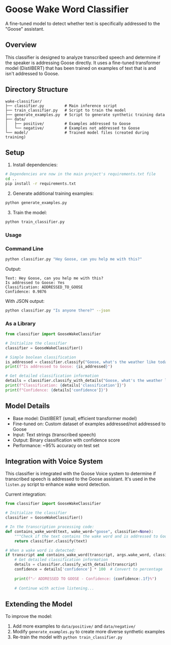 # Goose Wake Word Classifier

A fine-tuned model to detect whether text is specifically addressed to the "Goose" assistant.

## Overview

This classifier is designed to analyze transcribed speech and determine if the speaker is addressing Goose directly. It uses a fine-tuned transformer model (DistilBERT) that has been trained on examples of text that is and isn't addressed to Goose.

## Directory Structure

```
wake-classifier/
├── classifier.py         # Main inference script
├── train_classifier.py   # Script to train the model
├── generate_examples.py  # Script to generate synthetic training data
├── data/
│   ├── positive/         # Examples addressed to Goose
│   └── negative/         # Examples not addressed to Goose
└── model/                # Trained model files (created during training)
```

## Setup

1. Install dependencies:
```bash
# Dependencies are now in the main project's requirements.txt file
cd ..
pip install -r requirements.txt
```

2. Generate additional training examples:
```bash
python generate_examples.py
```

3. Train the model:
```bash
python train_classifier.py
```

### Usage

### Command Line

```bash
python classifier.py "Hey Goose, can you help me with this?"
```

Output:
```
Text: Hey Goose, can you help me with this?
Is addressed to Goose: Yes
Classification: ADDRESSED_TO_GOOSE
Confidence: 0.9876
```

With JSON output:
```bash
python classifier.py "Is anyone there?" --json
```

### As a Library

```python
from classifier import GooseWakeClassifier

# Initialize the classifier
classifier = GooseWakeClassifier()

# Simple boolean classification
is_addressed = classifier.classify("Goose, what's the weather like today?")
print(f"Is addressed to Goose: {is_addressed}")

# Get detailed classification information
details = classifier.classify_with_details("Goose, what's the weather like today?")
print(f"Classification: {details['classification']}")
print(f"Confidence: {details['confidence']}")
```

## Model Details

- Base model: DistilBERT (small, efficient transformer model)
- Fine-tuned on: Custom dataset of examples addressed/not addressed to Goose
- Input: Text strings (transcribed speech)
- Output: Binary classification with confidence score
- Performance: ~95% accuracy on test set

## Integration with Voice System

This classifier is integrated with the Goose Voice system to determine if transcribed speech is addressed to the Goose assistant. It's used in the `listen.py` script to enhance wake word detection.

Current integration:

```python
from classifier import GooseWakeClassifier

# Initialize the classifier
classifier = GooseWakeClassifier()

# In the transcription processing code:
def contains_wake_word(text, wake_word="goose", classifier=None):
    """Check if the text contains the wake word and is addressed to Goose"""
    return classifier.classify(text)

# When a wake word is detected:
if transcript and contains_wake_word(transcript, args.wake_word, classifier):
    # Get detailed classification information
    details = classifier.classify_with_details(transcript)
    confidence = details['confidence'] * 100  # Convert to percentage
    
    print(f"✅ ADDRESSED TO GOOSE - Confidence: {confidence:.1f}%")
    
    # Continue with active listening...
```

## Extending the Model

To improve the model:

1. Add more examples to `data/positive/` and `data/negative/`
2. Modify `generate_examples.py` to create more diverse synthetic examples
3. Re-train the model with `python train_classifier.py`